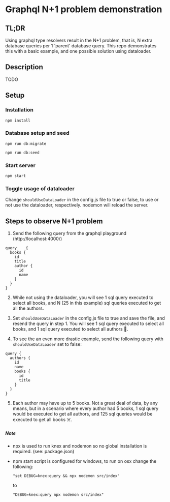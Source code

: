 # Graphql N+1 problem demonstration

## TL;DR

Using graphql type resolvers result in the N+1 problem, that is, N extra database queries per 1 'parent' database query. This repo demonstrates this with a basic example, and one possible solution using dataloader.

## Description

TODO

## Setup

### Installation

`npm install`

### Database setup and seed

`npm run db:migrate`

`npm run db:seed`

### Start server

`npm start`

### Toggle usage of dataloader

Change `shouldUseDataLoader` in the config.js file to true or false, to use or not use the dataloader, respectively. nodemon will reload the server.

## Steps to observe N+1 problem

1. Send the following query from the graphql playground (http://localhost:4000/)

```
query	 {
  books {
    id
    title
    author {
      id
      name
    }
  }
}
```

2. While not using the dataloader, you will see 1 sql query executed to select all books, and N (25 in this example) sql queries executed to get all the authors.

3. Set `shouldUseDataLoader` in the config.js file to true and save the file, and resend the query in step 1. You will see 1 sql query executed to select all books, and 1 sql query executed to select all authors 🥳.

4. To see the an even more drastic example, send the following query with `shouldUseDataLoader` set to false:

```
query {
  authors {
    id
    name
    books {
      id
      title
    }
  }
}
```

5. Each author may have up to 5 books. Not a great deal of data, by any means, but in a scenario where every author had 5 books, 1 sql query would be executed to get all authors, and 125 sql queries would be executed to get all books ☠️.

##### Note

- npx is used to run knex and nodemon so no global installation is required. (see: package.json)

- npm start script is configured for windows, to run on osx change the following:

  `"set DEBUG=knex:query && npx nodemon src/index"`

  to

  `"DEBUG=knex:query npx nodemon src/index"`
